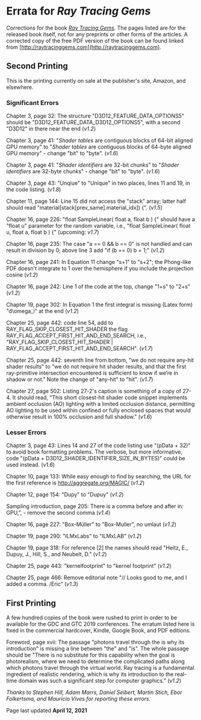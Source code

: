 # Errata for _Ray Tracing Gems_

Corrections for the book [_Ray Tracing Gems_](http://raytracinggems.com). The pages listed are for the released book itself, not for any preprints or other forms of the articles. A corrected copy of the free PDF version of the book can be found linked from [http://raytracinggems.com](http://raytracinggems.com).

## Second Printing

This is the printing currently on sale at the publisher's site, Amazon, and elsewhere.

### Significant Errors

Chapter 3, page 32: The structure "D3D12\_FEATURE\_DATA\_OPTIONS5" should be "D3D12\_FEATURE\_DATA\_D3D12\_OPTIONS5", with a second "D3D12" in there near the end (_v1.2_)

Chapter 3, page 41: "_Shader tables_ are contiguous blocks of 64-bit aligned GPU memory" to "_Shader tables_ are contiguous blocks of 64-byte aligned GPU memory" - change "bit" to "byte". (_v1.6_)

Chapter 3, page 41: "_Shader identifiers_ are 32-bit chunks" to "_Shader identifiers_ are 32-byte chunks" - change "bit" to "byte". (_v1.6_)

Chapter 3, page 43: "Unqiue" to "Unique" in two places, lines 11 and 19, in the code listing. (_v1.8_)

Chapter 11, page 144: Line 15 did not access the "stack" array; latter half should read "material\[stack\[prev_same].material\_idx]) {". (_v1.5_)

Chapter 16, page 226: "float SampleLinear( float a, float b ) {" should have a "float u" parameter for the random variable, i.e., "float SampleLinear( float u, float a, float b ) {" (upcoming: _v1.7_)

Chapter 16, page 235: The case "a == 0 && b == 0" is not handled and can result in division by 0; above line 3 add "if (b == 0) b = 1;" (_v1.2_)

Chapter 16, page 241: In Equation 11 change "s+1" to "s+2"; the Phong-like PDF doesn't integrate to 1 over the hemisphere if you include the projection cosine (_v1.2_)

Chapter 16, page 242: Line 1 of the code at the top, change "1+s" to "2+s" (_v1.2_)

Chapter 19, page 302: In Equation 1 the first integral is missing (Latex form) "d\omega\_i" at the end (_v1.2_)

Chapter 25, page 442: code line 54, add to RAY_FLAG_SKIP_CLOSEST_HIT_SHADER the flag RAY_FLAG_ACCEPT_FIRST_HIT_AND_END_SEARCH, i.e., "RAY_FLAG_SKIP_CLOSEST_HIT_SHADER | RAY_FLAG_ACCEPT_FIRST_HIT_AND_END_SEARCH". (_v1.7_)

Chapter 25, page 442: seventh line from bottom, "we do not require any-hit shader results" to "we do not require hit shader results, and that the first ray-primitive intersection encountered is sufficient to know if we’re in shadow or not." Note the change of "any-hit" to "hit". (_v1.7_)

Chapter 27, page 502: Listing 27-2's caption is something of a copy of 27-4. It should read, "This short closest-hit shader code snippet implements ambient occlusion (AO) lighting with a limited occlusion distance, permitting AO lighting to be used within confined or fully enclosed spaces that would otherwise result in 100% occlusion and full shadow." (_v1.6_)

### Lesser Errors

Chapter 3, page 43: Lines 14 and 27 of the code listing use "(pData + 32)" to avoid book formatting problems. The verbose, but more informative, code "(pData + D3D12\_SHADER\_IDENTIFIER\_SIZE\_IN\_BYTES)" could be used instead. (_v1.6_)

Chapter 10, page 133: While easy enough to find by searching, the URL for the first reference is http://aggregate.org/MAGIC/ (_v1.2_)

Chapter 12, page 154: "Dupy" to "Dupuy" (_v1.2_)

Sampling introduction, page 205: There is a comma before and after in: GPU,”, - remove the second comma (_v1.4_)

Chapter 16, page 227: "Box-Müller" to "Box-Muller", no umlaut (_v1.2_)

Chapter 19, page 290: "ILMxLabs" to "ILMxLAB" (_v1.2_)

Chapter 19, page 318: For reference [2] the names should read "Heitz, E., Dupuy, J., Hill, S., and Neubelt, D." (_v1.2_)

Chapter 25, page 443: "kernelfootprint" to "kernel footprint" (_v1.2_)

Chapter 25, page 466: Remove editorial note "// Looks good to me, and I added a comma. /Eric" (_v1.3_)

## First Printing

A few hundred copies of the book were rushed to print in order to be available for the GDC and GTC 2019 conferences. The erratum listed here is fixed in the commercial hardcover, Kindle, Google Book, and PDF editions.

Foreword, page xvii: The passage "photons travel through the is why its introduction" is missing a line between "the" and "is". The whole passage should be "There is no substitute for this capability when the goal is photorealism, where we need to determine the complicated paths along which photons travel through the virtual world. Ray tracing is a fundamental ingredient of realistic rendering, which is why its introduction to the real-time domain was such a significant step for computer graphics." (_v1.2_)

_Thanks to Stephen Hill, Adam Marrs, Daniel Seibert, Martin Stich, Ebor Folkertsma, and Mauricio Vives for reporting these errors._

Page last updated **April 12, 2021**
